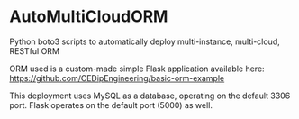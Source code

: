 # AutoMultiCloudORM

Python boto3 scripts to automatically deploy multi-instance, multi-cloud, RESTful ORM

ORM used is a custom-made simple Flask application available here: https://github.com/CEDipEngineering/basic-orm-example

This deployment uses MySQL as a database, operating on the default 3306 port. Flask operates on the default port (5000) as well.
